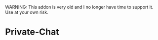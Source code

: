 WARNING: This addon is very old and I no longer have time to support it. Use at your own risk.

# Private-Chat
